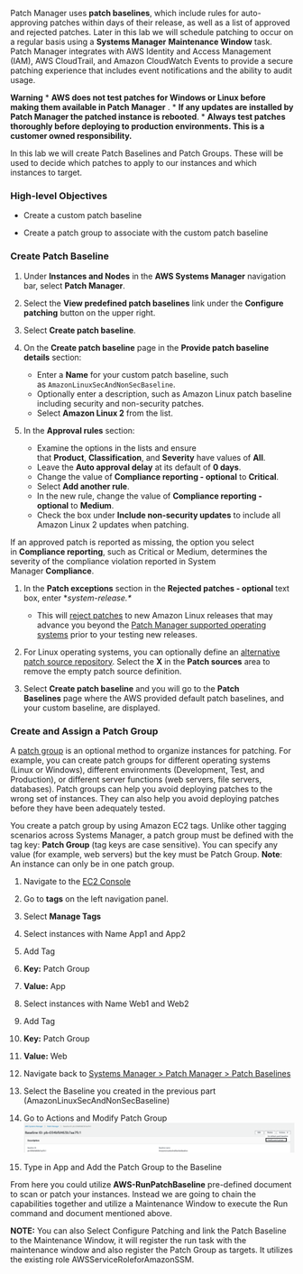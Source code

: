 Patch Manager uses **patch baselines**, which include rules for
auto-approving patches within days of their release, as well as a list
of approved and rejected patches. Later in this lab we will schedule
patching to occur on a regular basis using a **Systems
Manager** **Maintenance Window** task. Patch Manager integrates with AWS
Identity and Access Management (IAM), AWS CloudTrail, and Amazon
CloudWatch Events to provide a secure patching experience that includes
event notifications and the ability to audit usage.

**Warning** \* **AWS does not test patches for Windows or Linux before
making them available in Patch Manager** . \* **If any updates are
installed by Patch Manager the patched instance is rebooted**.
\* **Always test patches thoroughly before deploying to production
environments. This is a customer owned responsibility.**

In this lab we will create Patch Baselines and Patch Groups. These
will be used to decide which patches to apply to our instances and which
instances to target.

### High-level Objectives

*   Create a custom patch baseline

*   Create a patch group to associate with the custom patch baseline

### Create Patch Baseline

1.  Under **Instances and Nodes** in the **AWS Systems
    Manager** navigation bar, select **Patch Manager**.

1.  Select the **View predefined patch baselines** link under
    the **Configure patching** button on the upper right.

1.  Select **Create patch baseline**.

1.  On the **Create patch baseline** page in the **Provide patch
    baseline details** section:
    -  Enter a **Name** for your custom patch baseline, such as ```AmazonLinuxSecAndNonSecBaseline```.
    - Optionally enter a description, such as Amazon Linux patch baseline including security and non-security patches.
    - Select **Amazon Linux 2** from the list.

1.  In the **Approval rules** section:
    - Examine the options in the lists and ensure that **Product**, **Classification**, and **Severity** have values of **All**.
    - Leave the **Auto approval delay** at its default of **0 days**.
    - Change the value of **Compliance reporting - optional** to **Critical**.
    - Select **Add another rule**.
    - In the new rule, change the value of **Compliance reporting - optional** to **Medium**.
    - Check the box under **Include non-security updates** to include all Amazon Linux 2 updates when patching.

If an approved patch is reported as missing, the option you select
in **Compliance reporting**, such as Critical or Medium, determines the
severity of the compliance violation reported in System
Manager **Compliance**.

1.  In the **Patch exceptions** section in the **Rejected patches - optional** text box, enter **system-release.\** 
    - This will [reject
        patches](https://docs.aws.amazon.com/systems-manager/latest/userguide/patch-manager-approved-rejected-package-name-formats.html) to
        new Amazon Linux releases that may advance you beyond the [Patch
        Manager supported operating
        systems](https://docs.aws.amazon.com/systems-manager/latest/userguide/patch-manager-supported-oses.html) prior
        to your testing new releases.

1.  For Linux operating systems, you can optionally define
    an [alternative patch source
    repository](https://docs.aws.amazon.com/systems-manager/latest/userguide/patch-manager-how-it-works-alt-source-repository.html).
    Select the **X** in the **Patch sources** area to remove the empty
    patch source definition.

1.  Select **Create patch baseline** and you will go to the **Patch
    Baselines** page where the AWS provided default patch baselines, and
    your custom baseline, are displayed.

### Create and Assign a Patch Group

A [patch
group](https://docs.aws.amazon.com/systems-manager/latest/userguide/sysman-patch-patchgroups.html) is
an optional method to organize instances for patching. For example, you
can create patch groups for different operating systems (Linux or
Windows), different environments (Development, Test, and Production), or
different server functions (web servers, file servers, databases). Patch
groups can help you avoid deploying patches to the wrong set of
instances. They can also help you avoid deploying patches before they
have been adequately tested.

You create a patch group by using Amazon EC2 tags. Unlike other tagging
scenarios across Systems Manager, a patch group must be defined with the
tag key: **Patch Group** (tag keys are case sensitive). You can specify
any value (for example, web servers) but the key must be Patch Group.
**Note**: An instance can only be in one patch group.

1.  Navigate to the [EC2 Console](https://console.aws.amazon.com/ec2)

1.  Go to **tags** on the left navigation panel.

1.  Select **Manage Tags**

1.  Select instances with Name App1 and App2

1.  Add Tag

1.  **Key:** Patch Group

1.  **Value:** App

1.  Select instances with Name Web1 and Web2

1.  Add Tag

1. **Key:** Patch Group

1. **Value:** Web

1. Navigate back to [Systems Manager \> Patch Manager \> Patch
    Baselines](https://console.aws.amazon.com/systems-manager/patch-manager/baselines)

1. Select the Baseline you created in the previous part
    (AmazonLinuxSecAndNonSecBaseline)

1. Go to Actions and Modify Patch
    Group![](./media/image14.png)

1. Type in App and Add the Patch Group to the Baseline

From here you could utilize **AWS-RunPatchBaseline** pre-defined
document to scan or patch your instances. Instead we are going to chain
the capabilities together and utilize a Maintenance Window to execute
the Run command and document mentioned above.

**NOTE:** You can also Select Configure Patching and link the Patch
Baseline to the Maintenance Window, it will register the run task with
the maintenance window and also register the Patch Group as targets. It
utilizes the existing role AWSServiceRoleforAmazonSSM.

